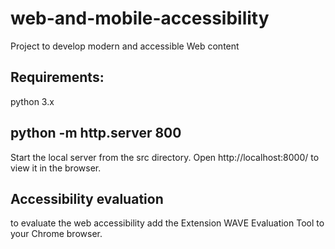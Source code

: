 # web-and-mobile-accessibility
Project to develop modern and accessible  Web content

## Requirements:
python 3.x


## python -m http.server 800
Start the local server from the src directory.
Open http://localhost:8000/ to view it in the browser.


## Accessibility evaluation
to evaluate the web accessibility add the Extension WAVE Evaluation Tool to your Chrome browser.